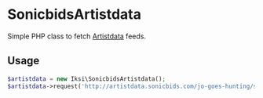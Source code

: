 # SonicbidsArtistdata
Simple PHP class to fetch [Artistdata](http://www.artistdata.com/) feeds.

## Usage

```PHP
$artistdata = new Iksi\SonicbidsArtistdata();
$artistdata->request('http://artistdata.sonicbids.com/jo-goes-hunting/shows/xml/');
```
